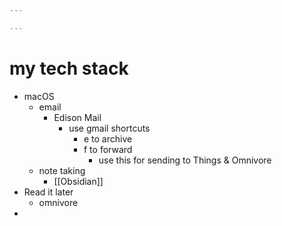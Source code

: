 ```yaml
---

---
```

# my tech stack

- macOS
	- email
		- Edison Mail
			- use gmail shortcuts
				- e to archive
				- f to forward
					- use this for sending to Things & Omnivore
	- note taking
		- [[Obsidian]]
- Read it later
	- omnivore
- 